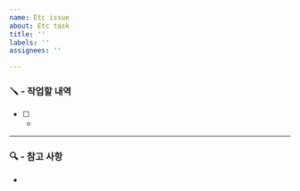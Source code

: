 ```yaml
---
name: Etc issue
about: Etc task
title: ''
labels: ''
assignees: ''

---
```


### 🪛 - 작업할 내역
- [ ] - 

---
### 🔍 - 참고 사항
-
